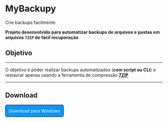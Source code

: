 # MyBackupy

Crie backups facilmente

**Projeto desenvolvido para automatizar backups de arquivos e pastas em arquivos `7ZIP` de fácil recuperação**

## Objetivo
___

O objetivo é poder realizar backups automatizados (**com script ou CLI**) e restaurar apenas usando a ferramenta de compressão [**7ZIP**](https://www.7-zip.org/download.html)
___

## Download


<label style="display:flex; align-content:center;" ><a style="padding: 10px; border: 1px solid #000; border-radius: 5px; color:white; background-color: #0a95ff; text-decoration:none;" href="https://github.com/cristianpdev/MyBackupy/releases/tag/0.0.1-alpha">Download para Windows</a></label><br>